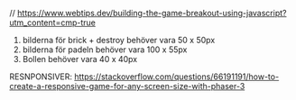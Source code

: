 // https://www.webtips.dev/building-the-game-breakout-using-javascript?utm_content=cmp-true

1. bilderna för brick + destroy behöver vara 50 x 50px
2. bilderna för padeln behöver vara 100 x 55px
3. Bollen behöver vara 40 x 40px

RESNPONSIVER:
https://stackoverflow.com/questions/66191191/how-to-create-a-responsive-game-for-any-screen-size-with-phaser-3